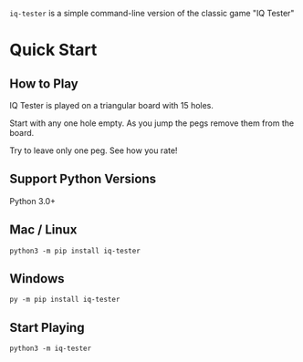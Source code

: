 `iq-tester` is a simple command-line version of the classic game "IQ Tester"

# Quick Start

## How to Play

IQ Tester is played on a triangular board with 15 holes.

Start with any one hole empty. As you jump the pegs remove them from the board.

Try to leave only one peg. See how you rate!

## Support Python Versions

Python 3.0+

## Mac / Linux
```
python3 -m pip install iq-tester
```

## Windows
```
py -m pip install iq-tester
```

## Start Playing
```
python3 -m iq-tester
```